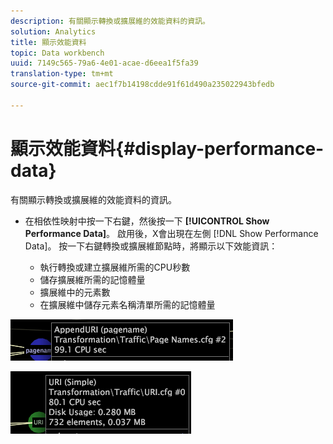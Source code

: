 ```yaml
---
description: 有關顯示轉換或擴展維的效能資料的資訊。
solution: Analytics
title: 顯示效能資料
topic: Data workbench
uuid: 7149c565-79a6-4e01-acae-d6eea1f5fa39
translation-type: tm+mt
source-git-commit: aec1f7b14198cdde91f61d490a235022943bfedb

---
```



# 顯示效能資料{#display-performance-data}

有關顯示轉換或擴展維的效能資料的資訊。

* 在相依性映射中按一下右鍵，然後按一下 **[!UICONTROL Show Performance Data]**。 啟用後，X會出現在左側 [!DNL Show Performance Data]。 按一下右鍵轉換或擴展維節點時，將顯示以下效能資訊：

   * 執行轉換或建立擴展維所需的CPU秒數
   * 儲存擴展維所需的記憶體量
   * 擴展維中的元素數
   * 在擴展維中儲存元素名稱清單所需的記憶體量

![](assets/vis_DependencyMap_PerfData_Transformation.png)

![](assets/vis_DependencyMap_PerfData_ExtDims.png)

